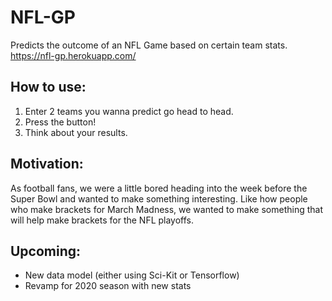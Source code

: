 # NFL-GP
Predicts the outcome of an NFL Game based on certain team stats.
https://nfl-gp.herokuapp.com/

## How to use: 
1) Enter 2 teams you wanna predict go head to head.
2) Press the button!
3) Think about your results.

## Motivation:
As football fans, we were a little bored heading into the week before the Super Bowl and 
wanted to make something interesting. Like how people who make brackets for March Madness,
we wanted to make something that will help make brackets for the NFL playoffs.

## Upcoming: 
- New data model (either using Sci-Kit or Tensorflow)
- Revamp for 2020 season with new stats
